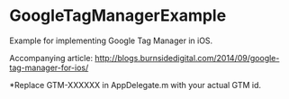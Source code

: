 GoogleTagManagerExample
=======================

Example for implementing Google Tag Manager in iOS.

Accompanying article: http://blogs.burnsidedigital.com/2014/09/google-tag-manager-for-ios/

*Replace GTM-XXXXXX in AppDelegate.m with your actual GTM id.
